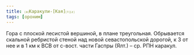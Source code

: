 ```yaml
---
title: ⒜Каракули-[Кая]⒯⒵
tags: [ороним]
---
```


Гора с плоской лесистой вершиной, в плане треугольная. Обрывается скальной
ребристой стеной над новой севастопольской дорогой, к З от нее и в 1 км к ВСВ от
с-вост. части Гаспры (Ялт.) – ср. РПН каракул.
